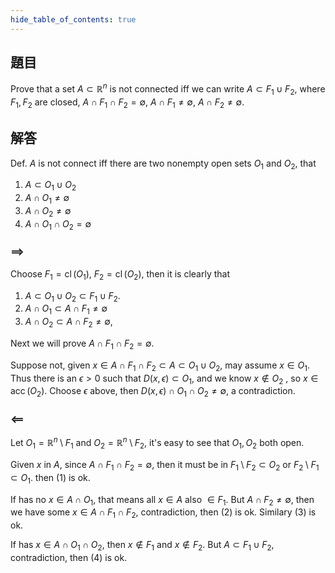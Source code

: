 ```yaml
---
hide_table_of_contents: true
---
```

## 題目

Prove that a set $A\subset\mathbb{R}^n$ is not connected iff we can write $A\subset F_1\cup F_2$, where $F_1,F_2$ are closed, $A\cap F_1\cap F_2 =\emptyset$, $A\cap F_1\neq\emptyset$, $A\cap F_2\neq\emptyset$.

## 解答

Def. $A$ is not connect iff there are two nonempty open sets $O_1$ and $O_2$, that

1. $A\subset O_1\cup O_2$
2. $A\cap O_1\neq\emptyset$
3. $A\cap O_2\neq\emptyset$
4. $A\cap O_1\cap O_2 =\emptyset$

### $\implies$ 

Choose $F_1=\operatorname{cl}(O_1)$, $F_2=\operatorname{cl}(O_2)$, then it is clearly that

1. $A\subset O_1\cup O_2\subset F_1\cup F_2$. 
2. $A\cap O_1\subset A\cap F_1\neq\emptyset$
3. $A\cap O_2\subset A\cap F_2\neq\emptyset$,

Next we will prove $A\cap F_1\cap F_2 =\emptyset$.

Suppose not, given $x\in A\cap F_1\cap F_2\subset A\subset O_1\cup O_2$, may assume $x\in O_1$. Thus there is an $\epsilon > 0$ such that $D(x, \epsilon)\subset O_1$, and we know $x\notin O_2$ , so $x\in\operatorname{acc}(O_2).$ Choose $\epsilon$ above, then $D(x, \epsilon)\cap O_1\cap O_2\neq\emptyset$, a contradiction.

### $\impliedby$ 

Let $O_1=\mathbb{R}^n\setminus F_1$ and $O_2=\mathbb{R}^n\setminus F_2$, it's easy to see that $O_1,O_2$ both open. 

Given $x$ in $A$, since $A\cap F_1\cap F_2 =\emptyset$, then it must be in $F_1\setminus F_2\subset O_2$ or $F_2\setminus F_1\subset O_1$. then (1) is ok.

If has no $x\in A\cap O_1$, that means all $x\in A$ also $\in F_1$. But $A\cap F_2\neq\emptyset$, then we have some $x\in A\cap F_1\cap F_2$, contradiction, then (2) is ok. Similary (3) is ok.

If has $x\in A\cap O_1\cap O_2$, then $x\notin F_1$ and $x\notin F_2$. But $A\subset F_1\cup F_2$, contradiction, then (4) is ok.